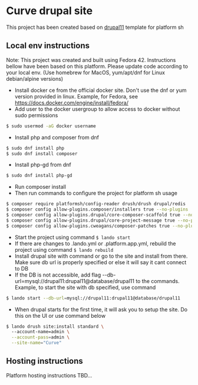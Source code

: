 # Curve drupal site
This project has been created based on [drupal11](https://github.com/platformsh-templates/drupal11) template for platform sh

## Local env instructions
Note: This project was created and built using Fedora 42. Instructions bellow have been based on this platform. Please update code according to your local env. (Use homebrew for MacOS, yum/apt/dnf for Linux debian/alpine versions)

- Install docker ce from the official docker site. Don't use the dnf or yum version provided in linux. Example, for Fedora, see https://docs.docker.com/engine/install/fedora/
- Add user to the docker usergroup to allow access to docker without sudo permissions
```sh
$ sudo usermod -aG docker username
```
- Install php and composer from dnf
```sh
$ sudo dnf install php
$ sudo dnf install composer
```
- Install php-gd from dnf
```sh
$ sudo dnf install php-gd
```
- Run composer install
- Then run commands to configure the project for platform sh usage
```sh
$ composer require platformsh/config-reader drush/drush drupal/redis
$ composer config allow-plugins.composer/installers true --no-plugins
$ composer config allow-plugins.drupal/core-composer-scaffold true --no-plugins
$ composer config allow-plugins.drupal/core-project-message true --no-plugins
$ composer config allow-plugins.cweagans/composer-patches true --no-plugins
```
- Start the project using command ```$ lando start```
- If there are changes to .lando.yml or .platform.app.yml, rebuild the project using command ```$ lando rebuild```
- Install drupal site with command or go to the site and install from there. Make sure db url is properly specified or else it will say it cant connect to DB
- If the DB is not accessible, add flag --db-url=mysql://drupal11:drupal11@database/drupal11 to the commands. Example, to start the site with db specified, use command
```sh
$ lando start --db-url=mysql://drupal11:drupal11@database/drupal11
```
- When drupal starts for the first time, it will ask you to setup the site. Do this on the UI or use command below
```sh
$ lando drush site:install standard \  
  --account-name=admin \
  --account-pass=admin \
  --site-name="Curve"
```

## Hosting instructions
Platform hosting instructions TBD...
